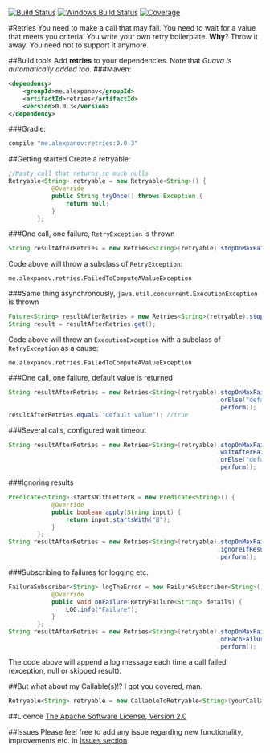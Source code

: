 [![Build Status](https://travis-ci.org/alexpanov/retries.svg)](https://travis-ci.org/alexpanov/retries)
[![Windows Build Status](https://ci.appveyor.com/api/projects/status/c7dnnthq4ksq3960/branch/master?svg=true)](https://ci.appveyor.com/project/alexpanov/retries/branch/master)
[![Coverage](https://coveralls.io/repos/alexpanov/retries/badge.svg?branch=master&service=github)](https://coveralls.io/github/alexpanov/retries?branch=master)

#Retries
You need to make a call that may fail. You need to wait for a value that meets you criteria. You write your own retry boilerplate. **Why**?
Throw it away. You need not to support it anymore.

##Build tools
Add **retries** to your dependencies. Note that *Guava is automatically added too*.
###Maven:
```xml
<dependency>
    <groupId>me.alexpanov</groupId>
    <artifactId>retries</artifactId>
    <version>0.0.3</version>
</dependency>
```
###Gradle:
```groovy
compile "me.alexpanov:retries:0.0.3"
```

##Getting started
Create a retryable:
```java
//Nasty call that returns so much nulls
Retryable<String> retryable = new Retryable<String>() {
            @Override
            public String tryOnce() throws Exception {
                return null;
            }
        };
```
###One call, one failure, ```RetryException``` is thrown
```java
String resultAfterRetries = new Retries<String>(retryable).stopOnMaxFailures(1).perform();
```
Code above will throw a subclass of ```RetryException```:
```
me.alexpanov.retries.FailedToComputeAValueException
```

###Same thing asynchronously, ```java.util.concurrent.ExecutionException``` is thrown
```java
Future<String> resultAfterRetries = new Retries<String>(retryable).stopOnMaxFailures(1).performAsync();
String result = resultAfterRetries.get();
```
Code above will throw an ```ExecutionException``` with a subclass of ```RetryException``` as a cause:
```
me.alexpanov.retries.FailedToComputeAValueException
```

###One call, one failure, default value is returned
```java
String resultAfterRetries = new Retries<String>(retryable).stopOnMaxFailures(1)
                                                          .orElse("default value")
                                                          .perform();
resultAfterRetries.equals("default value"); //true
```

###Several calls, configured wait timeout
```java
String resultAfterRetries = new Retries<String>(retryable).stopOnMaxFailures(10)
                                                          .waitAfterFailureAtLeast(10, TimeUnit.SECONDS)
                                                          .orElse("default value")
                                                          .perform();
```

###Ignoring results
```java
Predicate<String> startsWithLetterB = new Predicate<String>() {
            @Override
            public boolean apply(String input) {
                return input.startsWith("B");
            }
        };
String resultAfterRetries = new Retries<String>(retryable).stopOnMaxFailures(2)
                                                          .ignoreIfResult(startsWithLetterB)
                                                          .perform();
```

###Subscribing to failures for logging etc.
```java
FailureSubscriber<String> logTheError = new FailureSubscriber<String>() {
            @Override
            public void onFailure(RetryFailure<String> details) {
                LOG.info("Failure");
            }
        };
String resultAfterRetries = new Retries<String>(retryable).stopOnMaxFailures(10)
                                                          .onEachFailureDo(logTheError)
                                                          .perform();
```
The code above will append a log message each time a call failed (exception, null or skipped result).
                    
##But what about my Callable(s)!?
I got you covered, man.
```java
Retryable<String> retryable = new CallableToRetryable<String>(yourCallable);
```

##Licence
[The Apache Software License, Version 2.0](http://www.apache.org/licenses/LICENSE-2.0.txt)

##Issues
Please feel free to add any issue regarding new functionality, improvements etc. in [Issues section](https://github.com/alexpanov/retries/issues)
